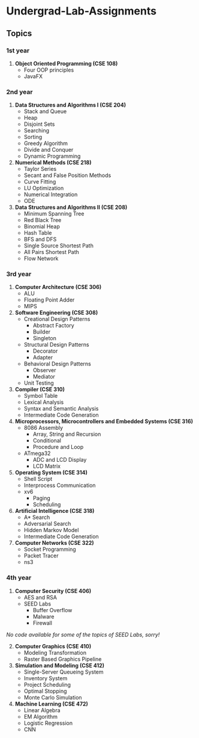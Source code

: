 # Undergrad-Lab-Assignments

## Topics

### 1st year

1. **Object Oriented Programming (CSE 108)**
   * Four OOP principles
   * JavaFX

### 2nd year

1. **Data Structures and Algorithms I (CSE 204)**
   * Stack and Queue
   * Heap
   * Disjoint Sets
   * Searching
   * Sorting
   * Greedy Algorithm
   * Divide and Conquer
   * Dynamic Programming
2. **Numerical Methods (CSE 218)**
   * Taylor Series
   * Secant and False Position Methods
   * Curve Fitting
   * LU Optimization
   * Numerical Integration
   * ODE
3. **Data Structures and Algorithms II (CSE 208)**
   * Minimum Spanning Tree
   * Red Black Tree
   * Binomial Heap
   * Hash Table
   * BFS and DFS
   * Single Source Shortest Path
   * All Pairs Shortest Path
   * Flow Network

### 3rd year

1. **Computer Architecture (CSE 306)**
   * ALU
   * Floating Point Adder
   * MIPS
2. **Software Engineering (CSE 308)**
   * Creational Design Patterns
     * Abstract Factory
     * Builder
     * Singleton
   * Structural Design Patterns
     * Decorator
     * Adapter
   * Behavioral Design Patterns
     * Observer
     * Mediator
   * Unit Testing
3. **Compiler (CSE 310)**
   * Symbol Table
   * Lexical Analysis
   * Syntax and Semantic Analysis
   * Intermediate Code Generation
4. **Microprocessors, Microcontrollers and Embedded Systems (CSE 316)**
   * 8086 Assembly
     * Array, String and Recursion
     * Conditional
     * Procedure and Loop
   * ATmega32
     * ADC and LCD Display
     * LCD Matrix
5. **Operating System (CSE 314)**
   * Shell Script
   * Interprocess Communication
   * xv6
     * Paging
     * Scheduling
6. **Artificial Intelligence (CSE 318)**
   * A* Search
   * Adversarial Search
   * Hidden Markov Model
   * Intermediate Code Generation
7. **Computer Networks (CSE 322)**
   * Socket Programming
   * Packet Tracer
   * ns3

### 4th year

1. **Computer Security (CSE 406)**
   * AES and RSA
   * SEED Labs
     * Buffer Overflow
     * Malware
     * Firewall

*No code available for some of the topics of SEED Labs, sorry!*

2. **Computer Graphics (CSE 410)**
   * Modeling Transformation
   * Raster Based Graphics Pipeline
3. **Simulation and Modeling (CSE 412)**
   * Single-Server Queueing System
   * Inventory System
   * Project Scheduling
   * Optimal Stopping
   * Monte Carlo Simulation
4. **Machine Learning (CSE 472)**
   * Linear Algebra
   * EM Algorithm
   * Logistic Regression
   * CNN




